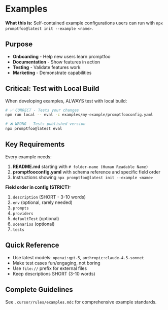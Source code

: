 # Examples

**What this is:** Self-contained example configurations users can run with `npx promptfoo@latest init --example <name>`.

## Purpose

- **Onboarding** - Help new users learn promptfoo
- **Documentation** - Show features in action
- **Testing** - Validate features work
- **Marketing** - Demonstrate capabilities

## Critical: Test with Local Build

When developing examples, ALWAYS test with local build:

```bash
# ✅ CORRECT - Tests your changes
npm run local -- eval -c examples/my-example/promptfooconfig.yaml

# ❌ WRONG - Tests published version
npx promptfoo@latest eval
```

## Key Requirements

Every example needs:

1. **README.md** starting with `# folder-name (Human Readable Name)`
2. **promptfooconfig.yaml** with schema reference and specific field order
3. Instructions showing `npx promptfoo@latest init --example <name>`

**Field order in config (STRICT):**

1. `description` (SHORT - 3-10 words)
2. `env` (optional, rarely needed)
3. `prompts`
4. `providers`
5. `defaultTest` (optional)
6. `scenarios` (optional)
7. `tests`

## Quick Reference

- Use latest models: `openai:gpt-5`, `anthropic:claude-4.5-sonnet`
- Make test cases fun/engaging, not boring
- Use `file://` prefix for external files
- Keep descriptions SHORT (3-10 words)

## Complete Guidelines

See `.cursor/rules/examples.mdc` for comprehensive example standards.
